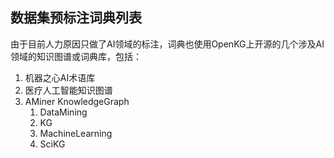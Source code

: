 ## 数据集预标注词典列表
由于目前人力原因只做了AI领域的标注，词典也使用OpenKG上开源的几个涉及AI领域的知识图谱或词典库，包括：

1. 机器之心AI术语库
2. 医疗人工智能知识图谱
3. AMiner KnowledgeGraph
    1. DataMining
    2. KG
    3. MachineLearning
    4. SciKG
